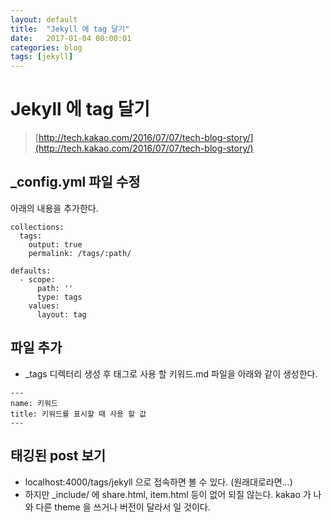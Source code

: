 ```yaml
---
layout: default
title:  "Jekyll 에 tag 달기"
date:   2017-01-04 00:00:01
categories: blog
tags: [jekyll]
---
```


# Jekyll 에 tag 달기
> [http://tech.kakao.com/2016/07/07/tech-blog-story/](http://tech.kakao.com/2016/07/07/tech-blog-story/)

## _config.yml 파일 수정
아래의 내용을 추가한다.
```
collections:
  tags:
    output: true
    permalink: /tags/:path/

defaults:
  - scope:
      path: ''
      type: tags
    values:
      layout: tag
```

## 파일 추가
* _tags 디렉터리 생성 후 태그로 사용 할 키워드.md 파일을 아래와 같이 생성한다.

```
---
name: 키워드
title: 키워드를 표시할 때 사용 할 값
---
```

## 태깅된 post 보기
* localhost:4000/tags/jekyll 으로 접속하면 볼 수 있다. (원래대로라면...)
* 하지만 _include/ 에 share.html, item.html 등이 없어 되질 않는다. kakao 가 나와 다른 theme 을 쓰거나 버전이 달라서 일 것이다.
